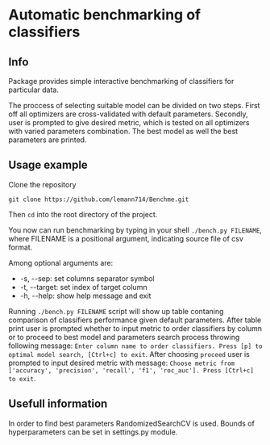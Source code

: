 # Automatic benchmarking of classifiers

## Info
Package provides simple interactive benchmarking of classifiers for particular data.

The proccess of selecting suitable model can be divided on two steps.
First off all optimizers are cross-validated with default parameters. Secondly, user is prompted to give desired metric, which is tested on all optimizers with varied parameters combination. The best model as well the best parameters are printed.

## Usage example
Clone the repository
```
git clone https://github.com/lemann714/Benchme.git
```
Then ```cd``` into the root directory of the project.

You now can run benchmarking by typing in your shell ```./bench.py FILENAME```, where FILENAME is a positional argument, indicating source file of csv format.

Among optional arguments are:

- -s, --sep: set columns separator symbol
- -t, --target: set index of target column
- -h, --help: show help message and exit

Running ```./bench.py FILENAME``` script will show up table contaning comparison of classifiers performance given default parameters. After table print user is prompted whether to input metric to order classifiers by column or to proceed to best model and parameters search process throwing following message: `Enter column name to order classifiers. Press [p] to optimal model search, [Ctrl+c] to exit`. 
After choosing `proceed` user is prompted to input desired metric with message: `Choose metric from ['accuracy', 'precision', 'recall', 'f1', 'roc_auc']. Press [Ctrl+c] to exit`.

## Usefull information
In order to find best parameters RandomizedSearchCV is used. Bounds of hyperparameters can be set in settings.py module.
